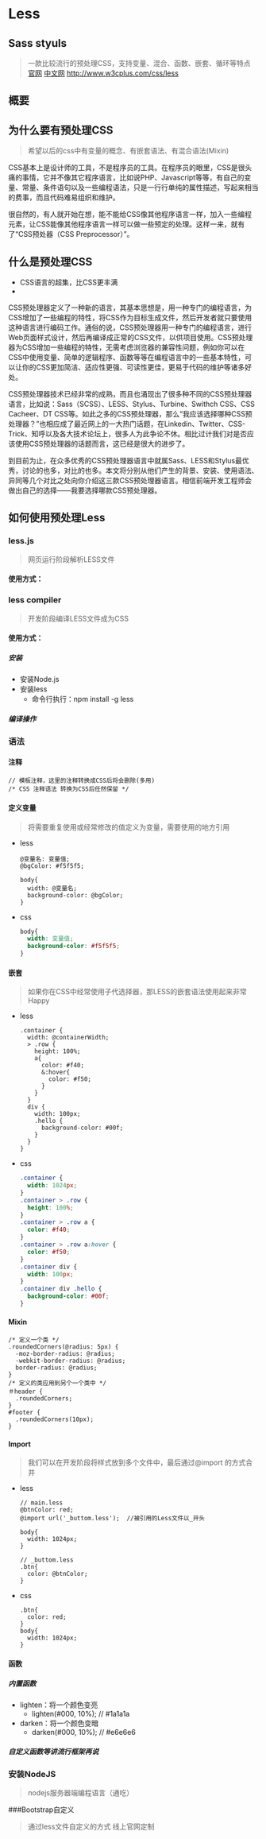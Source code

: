 # Less

## Sass styuls

> 一款比较流行的预处理CSS，支持变量、混合、函数、嵌套、循环等特点
> [官网](http://lesscss.org/)
> [中文网](http://lesscss.cn/)
> http://www.w3cplus.com/css/less

## 概要

## 为什么要有预处理CSS
>希望以后的css中有变量的概念、有嵌套语法、有混合语法(Mixin)

CSS基本上是设计师的工具，不是程序员的工具。在程序员的眼里，CSS是很头痛的事情，它并不像其它程序语言，比如说PHP、Javascript等等，有自己的变量、常量、条件语句以及一些编程语法，只是一行行单纯的属性描述，写起来相当的费事，而且代码难易组织和维护。

很自然的，有人就开始在想，能不能给CSS像其他程序语言一样，加入一些编程元素，让CSS能像其他程序语言一样可以做一些预定的处理。这样一来，就有了“CSS预处器（CSS Preprocessor）”。

## 什么是预处理CSS

- CSS语言的超集，比CSS更丰满
- 

CSS预处理器定义了一种新的语言，其基本思想是，用一种专门的编程语言，为CSS增加了一些编程的特性，将CSS作为目标生成文件，然后开发者就只要使用这种语言进行编码工作。通俗的说，CSS预处理器用一种专门的编程语言，进行Web页面样式设计，然后再编译成正常的CSS文件，以供项目使用。CSS预处理器为CSS增加一些编程的特性，无需考虑浏览器的兼容性问题，例如你可以在CSS中使用变量、简单的逻辑程序、函数等等在编程语言中的一些基本特性，可以让你的CSS更加简洁、适应性更强、可读性更佳，更易于代码的维护等诸多好处。

CSS预处理器技术已经非常的成熟，而且也涌现出了很多种不同的CSS预处理器语言，比如说：Sass（SCSS）、LESS、Stylus、Turbine、Swithch CSS、CSS Cacheer、DT CSS等。如此之多的CSS预处理器，那么“我应该选择哪种CSS预处理器？”也相应成了最近网上的一大热门话题，在Linkedin、Twitter、CSS-Trick、知呼以及各大技术论坛上，很多人为此争论不休。相比过计我们对是否应该使用CSS预处理器的话题而言，这已经是很大的进步了。

到目前为止，在众多优秀的CSS预处理器语言中就属Sass、LESS和Stylus最优秀，讨论的也多，对比的也多。本文将分别从他们产生的背景、安装、使用语法、异同等几个对比之处向你介绍这三款CSS预处理器语言。相信前端开发工程师会做出自己的选择——我要选择哪款CSS预处理器。

## 如何使用预处理Less

### less.js

> 网页运行阶段解析LESS文件

#### 使用方式：


### less compiler

> 开发阶段编译LESS文件成为CSS

#### 使用方式：

##### 安装

- 安装Node.js
- 安装less
    + 命令行执行：npm install -g less

##### 编译操作

### 语法

#### 注释

```less
// 模板注释，这里的注释转换成CSS后将会删除(多用)
/* CSS 注释语法 转换为CSS后任然保留 */
```

#### 定义变量

> 将需要重复使用或经常修改的值定义为变量，需要使用的地方引用

- less

  ```less
  @变量名: 变量值;
  @bgColor: #f5f5f5;

  body{
    width: @变量名;
    background-color: @bgColor;
  }
  ```

- css

  ```css
  body{
    width: 变量值;
    background-color: #f5f5f5;
  }
  ```

#### 嵌套

> 如果你在CSS中经常使用子代选择器，那LESS的嵌套语法使用起来非常Happy

- less

  ```less
  .container {
    width: @containerWidth;
    > .row {
      height: 100%;
      a{
        color: #f40;
        &:hover{
          color: #f50;
        }
      }
    }
    div {
      width: 100px;
      .hello {
        background-color: #00f;
      }
    }
  }
  ```

- css

  ```css
  .container {
    width: 1024px;
  }
  .container > .row {
    height: 100%;
  }
  .container > .row a {
    color: #f40;
  }
  .container > .row a:hover {
    color: #f50;
  }
  .container div {
    width: 100px;
  }
  .container div .hello {
    background-color: #00f;
  }
  ```

#### Mixin

```less
/* 定义一个类 */
.roundedCorners(@radius: 5px) {
  -moz-border-radius: @radius;
  -webkit-border-radius: @radius;
  border-radius: @radius;
}
/* 定义的类应用到另个一个类中 */
＃header {
  .roundedCorners;
}
#footer {
  .roundedCorners(10px);
}
```

#### Import

> 我们可以在开发阶段将样式放到多个文件中，最后通过@import 的方式合并

- less

  ```less
  // main.less
  @btnColor: red;
  @import url('_buttom.less');  //被引用的Less文件以_开头
  
  body{
    width: 1024px;
  }

  // _buttom.less
  .btn{
    color: @btnColor;
  }
  ```

- css

  ```less
  .btn{
    color: red;
  }
  body{
    width: 1024px;
  }
  ```

#### 函数

##### 内置函数

- lighten：将一个颜色变亮
  + lighten(#000, 10%); // #1a1a1a
- darken：将一个颜色变暗
  + darken(#000, 10%); // #e6e6e6

##### 自定义函数等讲流行框架再说


### 安装NodeJS
>nodejs服务器端编程语言（通吃）

###Bootstrap自定义
>通过less文件自定义的方式
>线上官网定制